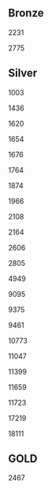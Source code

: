 ## Bronze

2231

2775

## Silver

1003

1436

1620

1654

1676

1764

1874

1966

2108

2164

2606

2805

4949

9095

9375

9461

10773

11047

11399

11659

11723

17219

18111

## GOLD

2467
